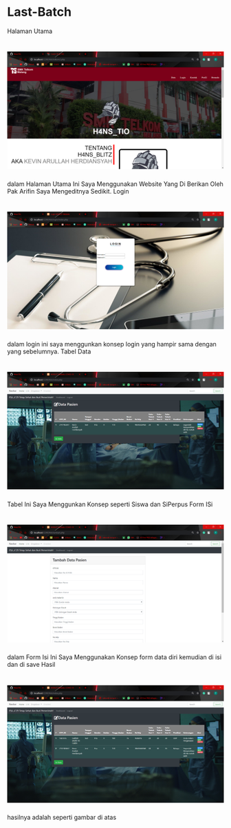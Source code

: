 # Last-Batch
Halaman Utama
# ![Alt Text](https://github.com/Tio304/Last-Batch/blob/master/Covid-19%20by%20TIO%20-%20Google%20Chrome%2023_04_2020%2021_30_37.png)
dalam Halaman Utama Ini Saya Menggunakan Website Yang Di Berikan Oleh Pak Arifin Saya Mengeditnya Sedikit.
Login
# ![Alt Text](https://github.com/Tio304/Last-Batch/blob/master/Covid-19%20by%20TIO%20-%20Google%20Chrome%2023_04_2020%2021_31_19.png)
dalam login ini saya menggunkan konsep login yang hampir sama dengan yang sebelumnya.
Tabel Data
# ![Alt Text](https://github.com/Tio304/Last-Batch/blob/master/Covid-19%20by%20TIO%20-%20Google%20Chrome%2023_04_2020%2021_31_29.png)
Tabel Ini Saya Menggunkan Konsep seperti Siswa dan SiPerpus
Form ISi
# ![Alt Text](https://github.com/Tio304/Last-Batch/blob/master/Covid-19%20by%20TIO%20-%20Google%20Chrome%2023_04_2020%2021_31_37.png)
dalam Form Isi Ini Saya Menggunakan Konsep form data diri kemudian di isi dan di save
Hasil
# ![Alt Text](https://github.com/Tio304/Last-Batch/blob/master/Covid-19%20by%20TIO%20-%20Google%20Chrome%2023_04_2020%2021_32_27.png)
hasilnya adalah seperti gambar di atas
